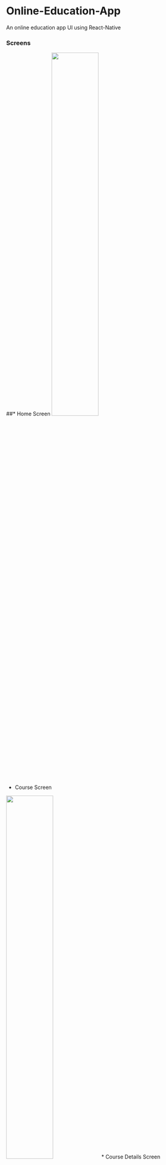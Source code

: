 # Online-Education-App
An online education app UI using React-Native

### Screens
##* Home Screen
<img src="https://user-images.githubusercontent.com/87860114/170026232-207156bd-08e5-4a66-997e-ebacfac42d12.png" width=50% height=50%>
* Course Screen
<img src="https://user-images.githubusercontent.com/87860114/170026881-46d71dda-8283-45c1-865e-5fc84bfd29f1.png" width=50% height=50%>
* Course Details Screen
<img src="https://user-images.githubusercontent.com/87860114/170026906-ecfedbd1-55b1-43b7-a15e-6508192bcb94.png" width=50% height=50%>
* Student Data Screen
<img src="https://user-images.githubusercontent.com/87860114/170026922-e0bc9be4-aa96-4f0b-a0af-34fc2f54856f.png" width=50% height=50%>
* About Screen
<img src="https://user-images.githubusercontent.com/87860114/170026940-d4089495-bbc6-4bab-855d-e26e1b599e70.png" width=50% height=50%>
* Contact Screen
<img src="https://user-images.githubusercontent.com/87860114/170027058-dc792a67-e795-4ee3-a092-a53f9c465a9e.png" width=50% height=50%>
